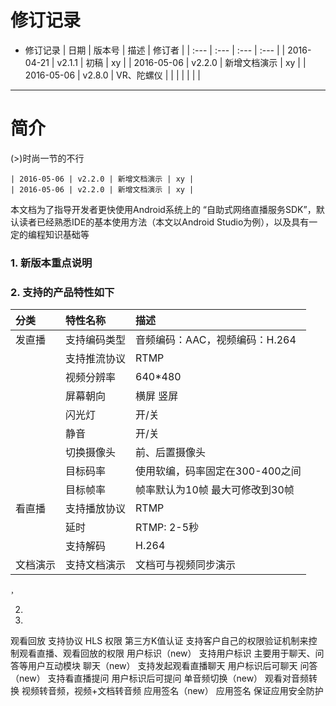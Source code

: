 # 修订记录

* 修订记录
  | 日期 | 版本号 | 描述 | 修订者 |
  | :--- | :--- | :--- | :--- |
  | 2016-04-21 | v2.1.1 | 初稿 | xy |
  | 2016-05-06 | v2.2.0 | 新增文档演示 | xy |
  | 2016-05-06 | v2.8.0 | VR、陀螺仪 |  |
  |  |  |  |  |

---

# 简介

\(&gt;\)时尚一节的不行

```
| 2016-05-06 | v2.2.0 | 新增文档演示 | xy |
| 2016-05-06 | v2.2.0 | 新增文档演示 | xy |
```

本文档为了指导开发者更快使用Android系统上的 “自助式网络直播服务SDK”，默认读者已经熟悉IDE的基本使用方法（本文以Android Studio为例），以及具有一定的编程知识基础等

### 1. 新版本重点说明

### 2. 支持的产品特性如下

| 分类 | 特性名称 | 描述 |
| :--- | :--- | :--- |
| 发直播 | 支持编码类型 | 音频编码：AAC，视频编码：H.264 |
|  | 支持推流协议 | RTMP |
|  | 视频分辨率 | 640*480 |
|  | 屏幕朝向 | 横屏 竖屏 |
|  | 闪光灯 | 开/关 |
|  | 静音 | 开/关 |
|  | 切换摄像头 | 前、后置摄像头 |
|  | 目标码率 | 使用软编，码率固定在300-400之间 |
|  | 目标帧率 | 帧率默认为10帧 最大可修改到30帧 |
| 看直播 | 支持播放协议 | RTMP |
|  | 延时 | RTMP: 2-5秒 |
|  | 支持解码 | H.264 |
| 文档演示 | 支持文档演示 | 文档可与视频同步演示 |
















	
	，

2.  
3.
	
		
		
		
		
观看回放	支持协议	HLS
权限	第三方K值认证	支持客户自己的权限验证机制来控制观看直播、观看回放的权限
用户标识（new）	支持用户标识	主要用于聊天、问答等用户互动模块
聊天（new）	支持发起观看直播聊天	用户标识后可聊天
问答（new）	支持看直播提问	用户标识后可提问
单音频切换（new）	观看对音频转换	视频转音频，视频+文档转音频
应用签名（new）	应用签名	保证应用安全防护

	
	
	

